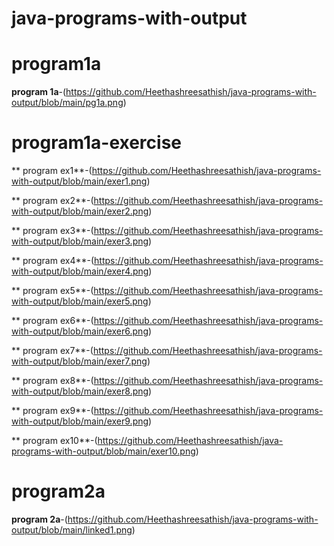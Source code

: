 # java-programs-with-output
# program1a

**program 1a**-(https://github.com/Heethashreesathish/java-programs-with-output/blob/main/pg1a.png)

# program1a-exercise

** program ex1**-(https://github.com/Heethashreesathish/java-programs-with-output/blob/main/exer1.png)


** program ex2**-(https://github.com/Heethashreesathish/java-programs-with-output/blob/main/exer2.png)


** program ex3**-(https://github.com/Heethashreesathish/java-programs-with-output/blob/main/exer3.png)


** program ex4**-(https://github.com/Heethashreesathish/java-programs-with-output/blob/main/exer4.png)


** program ex5**-(https://github.com/Heethashreesathish/java-programs-with-output/blob/main/exer5.png)


** program ex6**-(https://github.com/Heethashreesathish/java-programs-with-output/blob/main/exer6.png)


** program ex7**-(https://github.com/Heethashreesathish/java-programs-with-output/blob/main/exer7.png)


** program ex8**-(https://github.com/Heethashreesathish/java-programs-with-output/blob/main/exer8.png)


** program ex9**-(https://github.com/Heethashreesathish/java-programs-with-output/blob/main/exer9.png)


** program ex10**-(https://github.com/Heethashreesathish/java-programs-with-output/blob/main/exer10.png)


# program2a

**program 2a**-(https://github.com/Heethashreesathish/java-programs-with-output/blob/main/linked1.png)
































